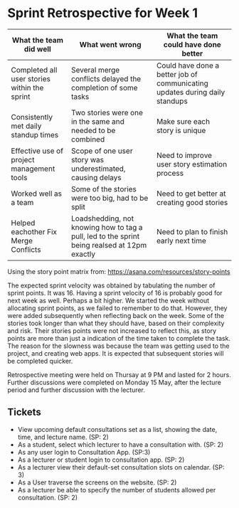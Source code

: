 # Sprint Retrospective for Week 1

| What the team did well | What went wrong | What the team could have done better |
| --- | --- | --- |
| Completed all user stories within the sprint | Several merge conflicts delayed the completion of some tasks | Could have done a better job of communicating updates during daily standups |
| Consistently met daily standup times | Two stories were one in the same and needed to be combined| Make sure each story is unique|
| Effective use of project management tools | Scope of one user story was underestimated, causing delays | Need to improve user story estimation process |
| Worked well as a team | Some of the stories were too big, had to be split | Need to get better at creating good stories |
| Helped eachother Fix Merge Conflicts | Loadshedding, not knowing how to tag a pull, led to the sprint being realsed at 12pm exactly | Need to plan to finish early next time |

Using the story point matrix from: https://asana.com/resources/story-points

The expected sprint velocity was obtained by tabulating the number of sprint points. It was 16. Having a sprint velocity of 16 is probably good for next week as well. Perhaps a bit higher. 
We started the week without allocating sprint points, as we failed to remember to do that. However, they were added subsequently when reflecting back on the week.
Some of the stories took longer than what they should have, based on their complexity and risk. Their stories points were not increased to reflect this, as story points are more than just a 
indication of the time taken to complete the task. The reason for the slowness was because the team was getting used to the project, and creating web apps. 
It is expected that subsequent stories will be completed quicker.

Retrospective meeting were held on Thursay at 9 PM and lasted for 2 hours. Further discussions were completed on Monday 15 May, after the lecture period and further discussion with the lecturer. 


## Tickets

- View upcoming default consultations set as a list, showing the date, time, and lecture name. (SP: 2)
- As a student, select which lecturer to have a consultation with. (SP: 2)
- As any user login to Consultation App. (SP:3)
- As a lecturer or student login to consultation app.  (SP: 2)
- As a lecturer view their default-set consultation slots on calendar. (SP: 3) 
- As a User traverse the screens on the website. (SP: 2)
- As a lecturer be able to specify the number of students allowed per consultation. (SP: 2)

